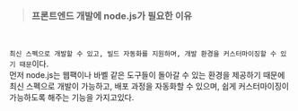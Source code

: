 > ### **프론트엔드 개발에 node.js가 필요한 이유**

<br>

`최신 스펙으로 개발할 수 있고, 빌드 자동화를 지원하며, 개발 환경을 커스터마이징할 수 있기 때문`이다.
<br>
먼저 node.js는 웹팩이나 바벨 같은 도구들이 돌아갈 수 있는 환경을 제공하기 때문에 최신 스펙으로 개발이 가능하고, 배포 과정을 자동화할 수 있으며, 쉽게 커스터마이징이 가능하도록 해주는 기능을 가지고있다.
